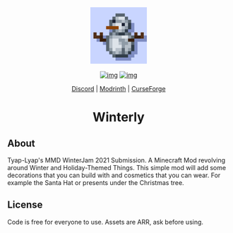 <div align="center">
<img alt="Icon" src="src/main/resources/assets/winterly/icon.png" width="128">
  
[![img](http://cf.way2muchnoise.eu/full_winterly_downloads.svg)](https://curseforge.com/minecraft/mc-mods/winterly)
[![img](http://cf.way2muchnoise.eu/versions/winterly_latest.svg)](https://curseforge.com/minecraft/mc-mods/winterly)

[Discord](https://discord.gg/DcemWeskeZ) | [Modrinth](https://modrinth.com/mod/winterly) | [CurseForge](https://curseforge.com/minecraft/mc-mods/winterly)
# Winterly
</div>

## About

Tyap-Lyap's MMD WinterJam 2021 Submission. A Minecraft Mod revolving around Winter and Holiday-Themed Things. This simple mod will add some decorations that you can build with and cosmetics that you can wear. For example the Santa Hat or presents under the Christmas tree.

## License
Code is free for everyone to use. Assets are ARR, ask before using.
